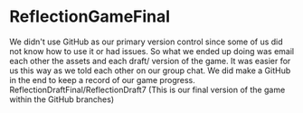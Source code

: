 # ReflectionGameFinal
We didn't use GitHub as our primary version control since some of us did not know how to use it or had issues.
So what we ended up doing was email each other the assets and each draft/ version of the game.
It was easier for us this way as we told each other on our group chat. We did make a GitHub in the end to keep a record of
our game progress.
ReflectionDraftFinal/ReflectionDraft7 (This is our final version of the game within the GitHub branches)
